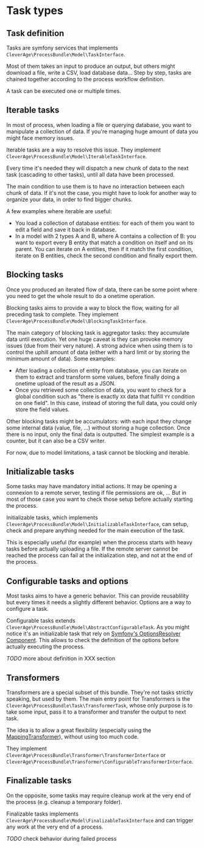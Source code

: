 Task types
==========

## Task definition

Tasks are symfony services that implements `CleverAge\ProcessBundle\Model\TaskInterface`.

Most of them takes an input to produce an output, but others might download a file, write a CSV, load database data...
Step by step, tasks are chained together according to the process workflow definition.

A task can be executed one or multiple times.

## Iterable tasks

In most of process, when loading a file or querying database, you want to manipulate a collection of data. If you're 
managing huge amount of data you might face memory issues.

Iterable tasks are a way to resolve this issue. They implement `CleverAge\ProcessBundle\Model\IterableTaskInterface`.

Every time it's needed they will dispatch a new chunk of data to the next task (cascading to other tasks), until all 
data have been processed. 

The main condition to use them is to have no interaction between each chunk of data. If it's not the case, you might 
have to look for another way to organize your data, in order to find bigger chunks. 

A few examples where iterable are useful:
- You load a collection of database entities: for each of them you want to edit a field and save it back in database.
- In a model with 2 types A and B, where A contains a collection of B: you want to export every B entity that match a 
condition on itself and on its parent. You can iterate on A entities, then if it match the first condition, iterate on B 
entities, check the second condition and finally export them.

## Blocking tasks

Once you produced an iterated flow of data, there can be some point where you need to get the whole result to do a 
onetime operation.

Blocking tasks aims to provide a way to block the flow, waiting for all preceding task to complete. They implement 
`CleverAge\ProcessBundle\Model\BlockingTaskInterface`.

The main category of blocking task is aggregator tasks: they accumulate data until execution. Yet one huge caveat is 
they can provoke memory issues (due from their very nature). A strong advice when using them is to control the uphill 
amount of data (either with a hard limit or by storing the minimum amount of data). Some examples:
- After loading a collection of entity from database, you can iterate on them to extract and transform some values, 
before finally doing a onetime upload of the result as a JSON.
- Once you retrieved some collection of data, you want to check for a global condition such as "there is exactly `XX` 
data that fulfill `YY` condition on one field". In this case, instead of storing the full data, you could only store the
field values.

Other blocking tasks might be accumulators: with each input they change some internal data (value, file, ...) without 
storing a huge collection. Once there is no input, only the final data is outputted. 
The simplest example is a counter, but it can also be a CSV writer.

For now, due to model limitations, a task cannot be blocking and iterable.

## Initializable tasks

Some tasks may have mandatory initial actions. It may be opening a connexion to a remote server, testing if file 
permissions are ok, ... But in most of those case you want to check those setup before actually starting the process.

Initializable tasks, which implements `CleverAge\ProcessBundle\Model\InitializableTaskInterface`, can setup, check 
and prepare anything needed for the main execution of the task.

This is especially useful (for example) when the process starts with heavy tasks before actually uploading a file. If 
the remote server cannot be reached the process can fail at the initialization step, and not at the end of the process.

## Configurable tasks and options

Most tasks aims to have a generic behavior. This can provide reusablility but every times it needs a slightly different 
behavior. Options are a way to configure a task.

Configurable tasks extends `CleverAge\ProcessBundle\Model\AbstractConfigurableTask`. As you might notice it's an 
initializable task that rely on
[Symfony's OptionsResolver Component](https://symfony.com/doc/current/components/options_resolver.html). This allows to 
check the definition of the options before actually executing the process.

_TODO_ more about definition in XXX section

## Transformers

Transformers are a special subset of this bundle. They're not tasks strictly speaking, but used by them. The main entry 
point for Transformers is the `CleverAge\ProcessBundle\Task\TransformerTask`, whose only purpose is to take some input, 
pass it to a transformer and transfer the output to next task.

The idea is to allow a great flexibility (especially using the [MappingTransformer]()), without using too much code.

They implement `CleverAge\ProcessBundle\Transformer\TransformerInterface` or 
`CleverAge\ProcessBundle\Transformer\ConfigurableTransformerInterface`.

## Finalizable tasks

On the opposite, some tasks may require cleanup work at the very end of the process (e.g. cleanup a temporary folder).

Finalizable tasks implements `CleverAge\ProcessBundle\Model\FinalizableTaskInterface` and can trigger any work at the 
very end of a process.

_TODO_ check behavior during failed process
